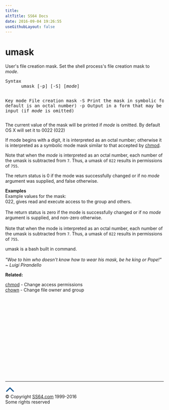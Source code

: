 ```yaml
---
title:
altTitle: SS64 Docs
date: 2016-09-04 19:26:55
useGithubLayout: false
---
```

<!-- #BeginLibraryItem "/Library/head_osx.lbi" --><!-- #EndLibraryItem --><h1>umask</h1> 
<p><span class="body">User's file creation mask</span>. Set the shell process's 
file creation mask to <var>mode</var>.</p>
<pre>Syntax
      umask [-p] [-S] [<var>mode</var>]

Key
   mode  File creation mask
   -S    Print the mask in symbolic format (the default is an octal number)
   -p    Output in a form that may be reused as input (if <i>mode </i>is omitted)</pre>
<p> The current value of the mask will be printed if <var>mode</var> is omitted. By default OS X will set it to 0022 (022)</p>
<p> If mode begins with a digit, it is interpreted as an octal number; otherwise it is interpreted as a symbolic mode mask similar to that accepted by <a href="chmod.html">chmod</a>. </p>
<p> Note that when the <i>mode</i> is interpreted as an octal number, each number of the umask is subtracted from <code>7</code>. Thus, a umask of <code>022</code> results in permissions of <code>755</code>. </p>
<p>The return status is 0 if the mode was successfully changed or if no <i>mode</i> argument was supplied, and false otherwise.</p>
<p> <b>Examples<br>
  </b>Example values for the mask:<br>
  022, gives read and execute access to the group and others.<br>
  <br>
  The return status is zero if the mode is successfully changed or if no <var>mode</var> 
  argument is supplied, and non-zero otherwise. <br>
  <br>
  Note that when the mode is interpreted as an octal number, each number of the 
  umask is subtracted from <code>7</code>. Thus, a umask of <code>022</code> results 
  in permissions of <code>755</code>. </p>
<p>umask is a bash built in command.<br>
  <br>
  <i class="quote">"Woe to him who doesn't know how to wear his mask, be he king or Pope!" 
  ~ Luigi Pirandello</i></p>
<p><b>Related:</b></p>
<p><a href="chmod.html">chmod</a> - Change access permissions<br>
  <a href="chown.html">chown</a> - Change file owner and group</p><!-- #BeginLibraryItem "/Library/foot_osx.lbi" --><p><script async="" src="//pagead2.googlesyndication.com/pagead/js/adsbygoogle.js"></script>
<!-- OSX300 -->
<ins class="adsbygoogle" style="display:inline-block;width:300px;height:250px" data-ad-client="ca-pub-6140977852749469" data-ad-slot="1823340303"></ins>
<script>
(adsbygoogle = window.adsbygoogle || []).push({});
</script></p>
<hr>
<div id="bl" class="footer"><a href="#"><img src="../images/top.png" width="30" height="22" alt="Back to the Top"></a></div>
<div id="br" class="footer, tagline">© Copyright <a href="http://ss64.com/">SS64.com</a> 1999-2016<br>
Some rights reserved</div><!-- #EndLibraryItem -->
